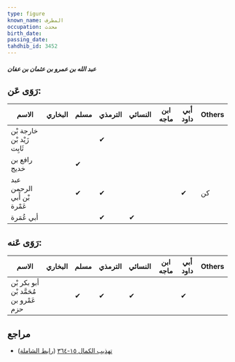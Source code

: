 ```yaml
---
type: figure
known_name: المطرف
occupation: محدث
birth_date:
passing_date:
tahdhib_id: 3452
---
```

##### عبد الله بن عمرو بن عثمان بن عفان

## رَوَى عَن:
| الاسم                      | البخاري | مسلم | الترمذي | النسائي | ابن ماجه | أبي داود | Others |
| -------------------------- | ------- | ---- | ------- | ------- | -------- | -------- | ------ |
| خارجة بْن زَيْد بْن ثَابِت |         |      | ✔       |         |          |          |        |
| رافع بن خديج               |         | ✔    |         |         |          |          |        |
| عبد الرحمن بْن أَبي عَمْرة |         | ✔    | ✔       |         |          | ✔        | كن     |
| أبي عُمَرة                 |         |      | ✔       | ✔       |          |          |        |
## رَوَى عَنه:
| الاسم                                  | البخاري | مسلم | الترمذي | النسائي | ابن ماجه | أبي داود | Others |
| -------------------------------------- | ------- | ---- | ------- | ------- | -------- | -------- | ------ |
| أبو بكر بْن مُحَمَّد بْن عَمْرو بن حزم |         | ✔    | ✔       | ✔       |          | ✔        |        |
## مراجع
- [تهذيب الكمال ١٥-٣٦٤](obsidian://open?vault=Tahdhib-al-Kamal&file=Figures/٣٤٥٢-عبد%20الله%20بن%20عمرو%20بن%20عثمان%20بن%20عفان) ([رابط الشاملة](https://shamela.ws/book/3722/7848))